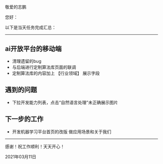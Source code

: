 #

敬爱的志鹏

您好：

以下是当天任务完成汇总：

---

## ai开放平台的移动端

- 清理遗留的bug
- 与后端进行定制算法库页面的联调
- 定制算法库的内容加上 【行业领域】 展示字段

## 遇到的问题

- 下拉开发能力列表，点击“自然语言处理”未正确展示图片

## 下一步的工作

- 开发机器学习平台首页的改版 做应用场景和关于我们

---
感谢！祝工作顺利！天天开心！

2021年03月11日

